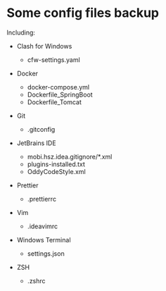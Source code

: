 # Some config files backup

Including:

- Clash for Windows

  - cfw-settings.yaml

- Docker

  - docker-compose.yml
  - Dockerfile_SpringBoot
  - Dockerfile_Tomcat

- Git

  - .gitconfig

- JetBrains IDE

  - mobi.hsz.idea.gitignore/*.xml
  - plugins-installed.txt
  - OddyCodeStyle.xml

- Prettier

  - .prettierrc

- Vim

  - .ideavimrc

- Windows Terminal

  - settings.json

- ZSH

  - .zshrc
